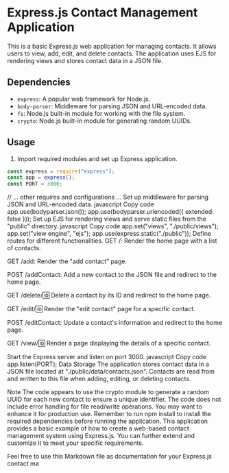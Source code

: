 
# Express.js Contact Management Application

This is a basic Express.js web application for managing contacts. It allows users to view, add, edit, and delete contacts. The application uses EJS for rendering views and stores contact data in a JSON file.

## Dependencies

- `express`: A popular web framework for Node.js.
- `body-parser`: Middleware for parsing JSON and URL-encoded data.
- `fs`: Node.js built-in module for working with the file system.
- `crypto`: Node.js built-in module for generating random UUIDs.

## Usage

1. Import required modules and set up Express application.

```javascript
const express = require("express");
const app = express();
const PORT = 3000;
```
// ... other requires and configurations ...
Set up middleware for parsing JSON and URL-encoded data.
javascript
Copy code
app.use(bodyparser.json());
app.use(bodyparser.urlencoded({ extended: false }));
Set up EJS for rendering views and serve static files from the "public" directory.
javascript
Copy code
app.set("views", "./public/views");
app.set("view engine", "ejs");
app.use(express.static("./public"));
Define routes for different functionalities.
GET /: Render the home page with a list of contacts.

GET /add: Render the "add contact" page.

POST /addContact: Add a new contact to the JSON file and redirect to the home page.

GET /delete/:id: Delete a contact by its ID and redirect to the home page.

GET /edit/:id: Render the "edit contact" page for a specific contact.

POST /editContact: Update a contact's information and redirect to the home page.

GET /view/:id: Render a page displaying the details of a specific contact.

Start the Express server and listen on port 3000.
javascript
Copy code
app.listen(PORT);
Data Storage
The application stores contact data in a JSON file located at "./public/data/contacts.json". Contacts are read from and written to this file when adding, editing, or deleting contacts.

Note
The code appears to use the crypto module to generate a random UUID for each new contact to ensure a unique identifier.
The code does not include error handling for file read/write operations. You may want to enhance it for production use.
Remember to run npm install to install the required dependencies before running the application.
This application provides a basic example of how to create a web-based contact management system using Express.js. You can further extend and customize it to meet your specific requirements.


Feel free to use this Markdown file as documentation for your Express.js contact ma